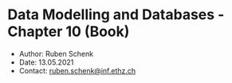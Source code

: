 # Data Modelling and Databases - Chapter 10 (Book)
- Author: Ruben Schenk
- Date: 13.05.2021
- Contact: ruben.schenk@inf.ethz.ch